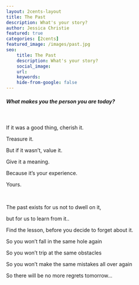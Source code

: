 ```yaml
---
layout: 2cents-layout
title: The Past
description: What's your story?
author: Jessica Christie
featured: true
categories: [2cents]
featured_image: /images/past.jpg
seo:
    title: The Past
    description: What's your story?
    social_image:
    url:
    keywords:
    hide-from-google: false
---
```

##### What makes you the person you are today?

&nbsp;

If it was a good thing, cherish it.

Treasure it.

But if it wasn’t, value it.

Give it a meaning.

Because it’s your experience.

Yours.

&nbsp;

The past exists for us not to dwell on it,

but for us to learn from it..

Find the lesson, before you decide to forget about it.

So you won’t fall in the same hole again

So you won’t trip at the same obstacles

So you won’t make the same mistakes all over again

So there will be no more regrets tomorrow…

&nbsp;

&nbsp;

&nbsp;
